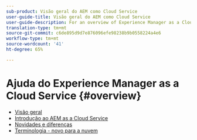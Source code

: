 ```yaml
---
sub-product: Visão geral do AEM como Cloud Service
user-guide-title: Visão geral do AEM como Cloud Service
user-guide-description: For an overview of Experience Manager as a Cloud service, including an introduction, terminology, etc., start here.
translation-type: tm+mt
source-git-commit: c6de895d9d7e876096efe98238b9b0558224a4e6
workflow-type: tm+mt
source-wordcount: '41'
ht-degree: 65%

---
```



# Ajuda do Experience Manager as a Cloud Service {#overview}

+ [Visão geral](/help/overview/home.md)
+ [Introdução ao AEM as a Cloud Service](introduction.md)
+ [Novidades e diferenças](what-is-new-and-different.md)
+ [Terminologia - novo para a nuvem](terminology.md)
